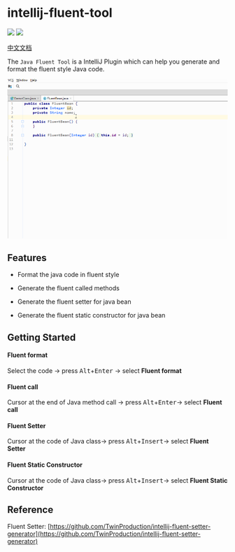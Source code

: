 # intellij-fluent-tool
[![](https://img.shields.io/github/v/release/Mengzuozhu/intellij-fluent-tool)](https://github.com/Mengzuozhu/intellij-fluent-tool/releases)
[![](https://img.shields.io/badge/plugin-intellij-fluent-tool-purple.svg)](https://plugins.jetbrains.com/plugin/15784-fluent-tool)  

<a href="README-CH.md">中文文档</a>

The `Java Fluent Tool` is a IntelliJ Plugin which can help you generate and format the fluent style Java code.

![useDemo](https://github.com/Mengzuozhu/intellij-fluent-tool/blob/master/demo/useDemo.gif)

## **Features**

- Format the java code in fluent style

- Generate the fluent called methods

- Generate the fluent setter for java bean

- Generate the fluent static constructor for java bean

## Getting Started

#### Fluent format

Select the code -> press <kbd>Alt</kbd>+<kbd>Enter</kbd> -> select **Fluent format**


#### Fluent call

Cursor at the end of Java method call -> press <kbd>Alt</kbd>+<kbd>Enter</kbd>-> select **Fluent call**


#### Fluent Setter

Cursor at the code of Java class-> press <kbd>Alt</kbd>+<kbd>Insert</kbd>-> select **Fluent Setter**


#### Fluent Static Constructor

Cursor at the code of Java class-> press <kbd>Alt</kbd>+<kbd>Insert</kbd>-> select **Fluent Static Constructor**



## Reference

Fluent Setter: [https://github.com/TwinProduction/intellij-fluent-setter-generator](https://github.com/TwinProduction/intellij-fluent-setter-generator)
